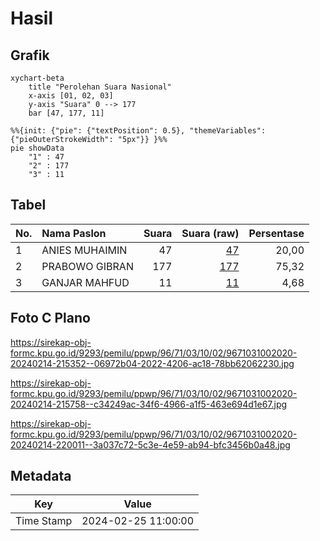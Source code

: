 # Hasil

## Grafik

```mermaid
xychart-beta
    title "Perolehan Suara Nasional"
    x-axis [01, 02, 03]
    y-axis "Suara" 0 --> 177
    bar [47, 177, 11]
```

```mermaid
%%{init: {"pie": {"textPosition": 0.5}, "themeVariables": {"pieOuterStrokeWidth": "5px"}} }%%
pie showData
    "1" : 47
    "2" : 177
    "3" : 11
```

## Tabel

| No. | Nama Paslon    | Suara | Suara (raw) | Persentase |
|:--- |:-------------- | -----:| -----------:| ----------:|
| 1   | ANIES MUHAIMIN | 47    | [47][p-1]   | 20,00      |
| 2   | PRABOWO GIBRAN | 177   | [177][p-2]  | 75,32      |
| 3   | GANJAR MAHFUD  | 11    | [11][p-3]   | 4,68       |


[p-1]: https://github.com/gigit-pemilu/pemilu-2024/blob/main/pilpres/hitung-suara/sub/96-papua-barat-daya/sub/71-kota-sorong/sub/03-sorong-barat/sub/1002-rufei/sub/020-tps/sub/paslon-1.txt
[p-2]: https://github.com/gigit-pemilu/pemilu-2024/blob/main/pilpres/hitung-suara/sub/96-papua-barat-daya/sub/71-kota-sorong/sub/03-sorong-barat/sub/1002-rufei/sub/020-tps/sub/paslon-2.txt
[p-3]: https://github.com/gigit-pemilu/pemilu-2024/blob/main/pilpres/hitung-suara/sub/96-papua-barat-daya/sub/71-kota-sorong/sub/03-sorong-barat/sub/1002-rufei/sub/020-tps/sub/paslon-3.txt

## Foto C Plano

https://sirekap-obj-formc.kpu.go.id/9293/pemilu/ppwp/96/71/03/10/02/9671031002020-20240214-215352--06972b04-2022-4206-ac18-78bb62062230.jpg

https://sirekap-obj-formc.kpu.go.id/9293/pemilu/ppwp/96/71/03/10/02/9671031002020-20240214-215758--c34249ac-34f6-4966-a1f5-463e694d1e67.jpg

https://sirekap-obj-formc.kpu.go.id/9293/pemilu/ppwp/96/71/03/10/02/9671031002020-20240214-220011--3a037c72-5c3e-4e59-ab94-bfc3456b0a48.jpg


## Metadata

| Key        | Value               |
| ---------- | ------------------- |
| Time Stamp | 2024-02-25 11:00:00 |



